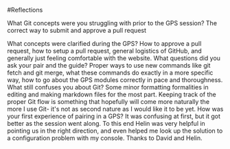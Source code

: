 #Reflections

What Git concepts were you struggling with prior to the GPS session?
  The correct way to submit and approve a pull request

What concepts were clarified during the GPS?
  How to approve a pull request, how to setup a pull request, general logistics of GitHub, and generally just feeling comfortable with the website.
What questions did you ask your pair and the guide?
  Proper ways to use new commands like git fetch and git merge, what these commands do exactly in a more specific way, how to go about the GPS modules correctly in pace and thoroughness.
What still confuses you about Git?
  Some minor formatting formalities in editing and making markdown files for the most part. Keeping track of the proper Git flow is something that hopefully will come more naturally the more I use Git- it's not as second nature as I would like it to be yet.
How was your first experience of pairing in a GPS?
  It was confusing at first, but it got better as the session went along. To this end Helin was very helpful in pointing us in the right direction, and even helped me look up the solution to a configuration problem with my console. Thanks to David and Helin.